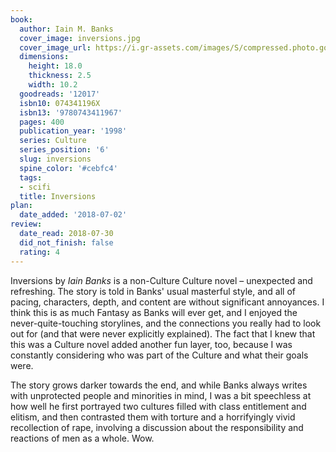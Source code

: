 ```yaml
---
book:
  author: Iain M. Banks
  cover_image: inversions.jpg
  cover_image_url: https://i.gr-assets.com/images/S/compressed.photo.goodreads.com/books/1288930844l/12017._SX98_.jpg
  dimensions:
    height: 18.0
    thickness: 2.5
    width: 10.2
  goodreads: '12017'
  isbn10: 074341196X
  isbn13: '9780743411967'
  pages: 400
  publication_year: '1998'
  series: Culture
  series_position: '6'
  slug: inversions
  spine_color: '#cebfc4'
  tags:
  - scifi
  title: Inversions
plan:
  date_added: '2018-07-02'
review:
  date_read: 2018-07-30
  did_not_finish: false
  rating: 4
---
```


Inversions by *Iain Banks* is a non-Culture Culture novel – unexpected and refreshing. The story is told in Banks' usual masterful style, and all of pacing, characters, depth, and content are without significant annoyances. I think this is as much Fantasy as Banks will ever get, and I enjoyed the never-quite-touching storylines, and the connections you really had to look out for (and that were never explicitly explained). The fact that I knew that this was a Culture novel added another fun layer, too, because I was constantly considering who was part of the Culture and what their goals were.

The story grows darker towards the end, and while Banks always writes with unprotected people and minorities in mind, I was a bit speechless at how well he first portrayed two cultures filled with class entitlement and elitism, and then contrasted them with torture and a horrifyingly vivid recollection of rape, involving a discussion about the responsibility and reactions of men as a whole. Wow.
